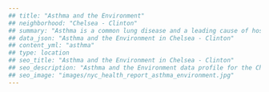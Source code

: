 ```yaml
---
## title: "Asthma and the Environment"
## neighborhood: "Chelsea - Clinton"
## summary: "Asthma is a common lung disease and a leading cause of hospitalizations for children under 15 years old. This report provides a summary of asthma indicators by neighborhood. It also describes housing and neighborhood characteristics that can make asthma worse."
## data_json: "Asthma and the Environment in Chelsea - Clinton"
## content_yml: "asthma"
## type: location
## seo_title: "Asthma and the Environment in Chelsea - Clinton"
## seo_description: "Asthma and the Environment data profile for the Chelsea - Clinton neighborhood of NYC."
## seo_image: "images/nyc_health_report_asthma_environment.jpg"
---
```

